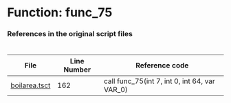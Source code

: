 # Function: func_75 
### References in the original script files

#

| File | Line Number | Reference code |
| --- | --- | --- |
| [boilarea.tsct](../../../out/boilarea.tsct#L162) | 162 | call func_75(int 7, int 0, int 64, var VAR_0) |
